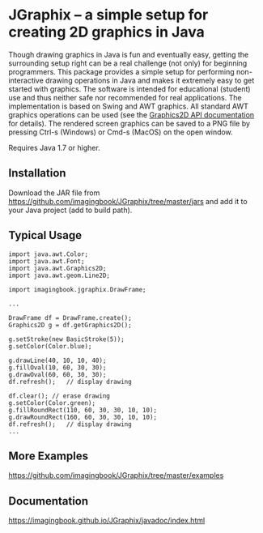 # JGraphix &ndash; a simple setup for creating 2D graphics in Java

Though drawing graphics in Java is fun and eventually easy, getting the surrounding setup right
can be a real challenge (not only) for beginning programmers.
This package provides a simple setup for performing non-interactive drawing
operations in Java and makes it extremely easy to get started with graphics.
The software is intended for educational (student) use and thus neither safe nor
recommended for real applications. The implementation is based on Swing and AWT 
graphics. All standard AWT graphics operations can be used (see the
<a href="https://docs.oracle.com/javase/8/docs/api/index.html?java/awt/Graphics2D.html">
Graphics2D API documentation</a> for details).
The rendered screen graphics can be saved to a PNG file by pressing
Ctrl-s (Windows) or Cmd-s (MacOS) on the open window.

Requires Java 1.7 or higher.

## Installation
Download the JAR file from https://github.com/imagingbook/JGraphix/tree/master/jars
and add it to your Java project (add to build path).

## Typical Usage

````
import java.awt.Color;
import java.awt.Font;
import java.awt.Graphics2D;
import java.awt.geom.Line2D;

import imagingbook.jgraphix.DrawFrame;

...

DrawFrame df = DrawFrame.create();
Graphics2D g = df.getGraphics2D();
   
g.setStroke(new BasicStroke(5));
g.setColor(Color.blue);
   
g.drawLine(40, 10, 10, 40);
g.fillOval(10, 60, 30, 30);
g.drawOval(60, 60, 30, 30);
df.refresh();	// display drawing
 
df.clear();	// erase drawing
g.setColor(Color.green);
g.fillRoundRect(110, 60, 30, 30, 10, 10);
g.drawRoundRect(160, 60, 30, 30, 10, 10);
df.refresh();	// display drawing
...  
````

## More Examples
https://github.com/imagingbook/JGraphix/tree/master/examples

## Documentation
https://imagingbook.github.io/JGraphix/javadoc/index.html
